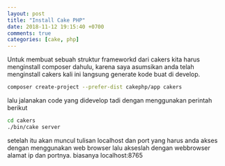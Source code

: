 ```yaml
---
layout: post
title: "Install Cake PHP"
date: 2018-11-12 19:15:40 +0700
comments: true
categories: [cake, php]
---
```

Untuk membuat sebuah struktur frameworkd dari cakers kita harus menginstall
composer dahulu, karena saya asumsikan anda telah menginstall cakers kali ini
langsung generate kode buat di develop.

```bash
composer create-project --prefer-dist cakephp/app cakers
```

lalu jalanakan code yang didevelop tadi dengan menggunakan perintah berikut

```bash
cd cakers
./bin/cake server
```
setelah itu akan muncul tulisan localhost dan port yang harus anda akses dengan
menggunakan web browser lalu akseslah dengan webbrowser alamat ip dan portnya.
biasanya localhost:8765

